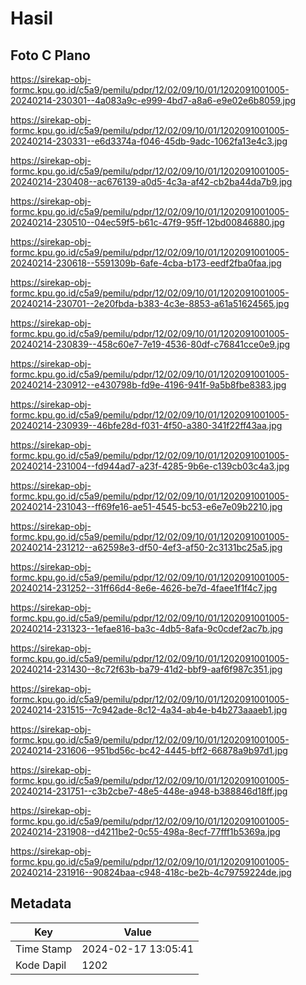 # Hasil

## Foto C Plano

https://sirekap-obj-formc.kpu.go.id/c5a9/pemilu/pdpr/12/02/09/10/01/1202091001005-20240214-230301--4a083a9c-e999-4bd7-a8a6-e9e02e6b8059.jpg

https://sirekap-obj-formc.kpu.go.id/c5a9/pemilu/pdpr/12/02/09/10/01/1202091001005-20240214-230331--e6d3374a-f046-45db-9adc-1062fa13e4c3.jpg

https://sirekap-obj-formc.kpu.go.id/c5a9/pemilu/pdpr/12/02/09/10/01/1202091001005-20240214-230408--ac676139-a0d5-4c3a-af42-cb2ba44da7b9.jpg

https://sirekap-obj-formc.kpu.go.id/c5a9/pemilu/pdpr/12/02/09/10/01/1202091001005-20240214-230510--04ec59f5-b61c-47f9-95ff-12bd00846880.jpg

https://sirekap-obj-formc.kpu.go.id/c5a9/pemilu/pdpr/12/02/09/10/01/1202091001005-20240214-230618--5591309b-6afe-4cba-b173-eedf2fba0faa.jpg

https://sirekap-obj-formc.kpu.go.id/c5a9/pemilu/pdpr/12/02/09/10/01/1202091001005-20240214-230701--2e20fbda-b383-4c3e-8853-a61a51624565.jpg

https://sirekap-obj-formc.kpu.go.id/c5a9/pemilu/pdpr/12/02/09/10/01/1202091001005-20240214-230839--458c60e7-7e19-4536-80df-c76841cce0e9.jpg

https://sirekap-obj-formc.kpu.go.id/c5a9/pemilu/pdpr/12/02/09/10/01/1202091001005-20240214-230912--e430798b-fd9e-4196-941f-9a5b8fbe8383.jpg

https://sirekap-obj-formc.kpu.go.id/c5a9/pemilu/pdpr/12/02/09/10/01/1202091001005-20240214-230939--46bfe28d-f031-4f50-a380-341f22ff43aa.jpg

https://sirekap-obj-formc.kpu.go.id/c5a9/pemilu/pdpr/12/02/09/10/01/1202091001005-20240214-231004--fd944ad7-a23f-4285-9b6e-c139cb03c4a3.jpg

https://sirekap-obj-formc.kpu.go.id/c5a9/pemilu/pdpr/12/02/09/10/01/1202091001005-20240214-231043--ff69fe16-ae51-4545-bc53-e6e7e09b2210.jpg

https://sirekap-obj-formc.kpu.go.id/c5a9/pemilu/pdpr/12/02/09/10/01/1202091001005-20240214-231212--a62598e3-df50-4ef3-af50-2c3131bc25a5.jpg

https://sirekap-obj-formc.kpu.go.id/c5a9/pemilu/pdpr/12/02/09/10/01/1202091001005-20240214-231252--31ff66d4-8e6e-4626-be7d-4faee1f1f4c7.jpg

https://sirekap-obj-formc.kpu.go.id/c5a9/pemilu/pdpr/12/02/09/10/01/1202091001005-20240214-231323--1efae816-ba3c-4db5-8afa-9c0cdef2ac7b.jpg

https://sirekap-obj-formc.kpu.go.id/c5a9/pemilu/pdpr/12/02/09/10/01/1202091001005-20240214-231430--8c72f63b-ba79-41d2-bbf9-aaf6f987c351.jpg

https://sirekap-obj-formc.kpu.go.id/c5a9/pemilu/pdpr/12/02/09/10/01/1202091001005-20240214-231515--7c942ade-8c12-4a34-ab4e-b4b273aaaeb1.jpg

https://sirekap-obj-formc.kpu.go.id/c5a9/pemilu/pdpr/12/02/09/10/01/1202091001005-20240214-231606--951bd56c-bc42-4445-bff2-66878a9b97d1.jpg

https://sirekap-obj-formc.kpu.go.id/c5a9/pemilu/pdpr/12/02/09/10/01/1202091001005-20240214-231751--c3b2cbe7-48e5-448e-a948-b388846d18ff.jpg

https://sirekap-obj-formc.kpu.go.id/c5a9/pemilu/pdpr/12/02/09/10/01/1202091001005-20240214-231908--d4211be2-0c55-498a-8ecf-77fff1b5369a.jpg

https://sirekap-obj-formc.kpu.go.id/c5a9/pemilu/pdpr/12/02/09/10/01/1202091001005-20240214-231916--90824baa-c948-418c-be2b-4c79759224de.jpg


## Metadata

| Key        | Value               |
| ---------- | ------------------- |
| Time Stamp | 2024-02-17 13:05:41 |
| Kode Dapil | 1202                |



